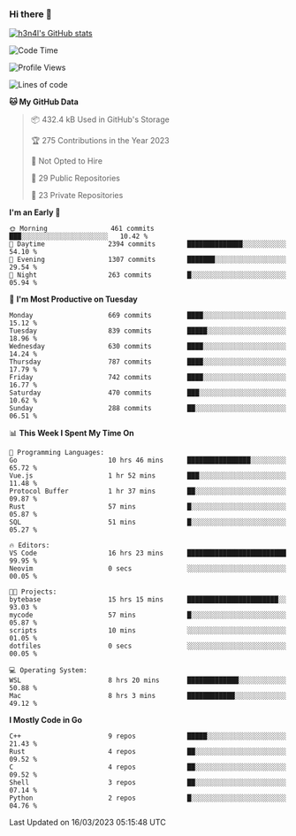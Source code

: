 ### Hi there 👋

[![h3n4l's GitHub stats](https://github-readme-stats.vercel.app/api?username=h3n4l&count_private=true&show_icons=true&theme=radical)](https://github.com/h3n4l/github-readme-stats)

<!--START_SECTION:waka-->
![Code Time](http://img.shields.io/badge/Code%20Time-1%2C039%20hrs%2039%20mins-blue)

![Profile Views](http://img.shields.io/badge/Profile%20Views-1-blue)

![Lines of code](https://img.shields.io/badge/From%20Hello%20World%20I%27ve%20Written-2.7%20million%20lines%20of%20code-blue)

**🐱 My GitHub Data** 

> 📦 432.4 kB Used in GitHub's Storage 
 > 
> 🏆 275 Contributions in the Year 2023
 > 
> 🚫 Not Opted to Hire
 > 
> 📜 29 Public Repositories 
 > 
> 🔑 23 Private Repositories 
 > 
**I'm an Early 🐤** 

```text
🌞 Morning                461 commits         ███░░░░░░░░░░░░░░░░░░░░░░   10.42 % 
🌆 Daytime                2394 commits        ██████████████░░░░░░░░░░░   54.10 % 
🌃 Evening                1307 commits        ███████░░░░░░░░░░░░░░░░░░   29.54 % 
🌙 Night                  263 commits         █░░░░░░░░░░░░░░░░░░░░░░░░   05.94 % 
```
📅 **I'm Most Productive on Tuesday** 

```text
Monday                   669 commits         ████░░░░░░░░░░░░░░░░░░░░░   15.12 % 
Tuesday                  839 commits         █████░░░░░░░░░░░░░░░░░░░░   18.96 % 
Wednesday                630 commits         ████░░░░░░░░░░░░░░░░░░░░░   14.24 % 
Thursday                 787 commits         ████░░░░░░░░░░░░░░░░░░░░░   17.79 % 
Friday                   742 commits         ████░░░░░░░░░░░░░░░░░░░░░   16.77 % 
Saturday                 470 commits         ███░░░░░░░░░░░░░░░░░░░░░░   10.62 % 
Sunday                   288 commits         ██░░░░░░░░░░░░░░░░░░░░░░░   06.51 % 
```


📊 **This Week I Spent My Time On** 

```text
💬 Programming Languages: 
Go                       10 hrs 46 mins      ████████████████░░░░░░░░░   65.72 % 
Vue.js                   1 hr 52 mins        ███░░░░░░░░░░░░░░░░░░░░░░   11.48 % 
Protocol Buffer          1 hr 37 mins        ██░░░░░░░░░░░░░░░░░░░░░░░   09.87 % 
Rust                     57 mins             █░░░░░░░░░░░░░░░░░░░░░░░░   05.87 % 
SQL                      51 mins             █░░░░░░░░░░░░░░░░░░░░░░░░   05.27 % 

🔥 Editors: 
VS Code                  16 hrs 23 mins      █████████████████████████   99.95 % 
Neovim                   0 secs              ░░░░░░░░░░░░░░░░░░░░░░░░░   00.05 % 

🐱‍💻 Projects: 
bytebase                 15 hrs 15 mins      ███████████████████████░░   93.03 % 
mycode                   57 mins             █░░░░░░░░░░░░░░░░░░░░░░░░   05.87 % 
scripts                  10 mins             ░░░░░░░░░░░░░░░░░░░░░░░░░   01.05 % 
dotfiles                 0 secs              ░░░░░░░░░░░░░░░░░░░░░░░░░   00.05 % 

💻 Operating System: 
WSL                      8 hrs 20 mins       █████████████░░░░░░░░░░░░   50.88 % 
Mac                      8 hrs 3 mins        ████████████░░░░░░░░░░░░░   49.12 % 
```

**I Mostly Code in Go** 

```text
C++                      9 repos             █████░░░░░░░░░░░░░░░░░░░░   21.43 % 
Rust                     4 repos             ██░░░░░░░░░░░░░░░░░░░░░░░   09.52 % 
C                        4 repos             ██░░░░░░░░░░░░░░░░░░░░░░░   09.52 % 
Shell                    3 repos             ██░░░░░░░░░░░░░░░░░░░░░░░   07.14 % 
Python                   2 repos             █░░░░░░░░░░░░░░░░░░░░░░░░   04.76 % 
```




 Last Updated on 16/03/2023 05:15:48 UTC
<!--END_SECTION:waka-->

